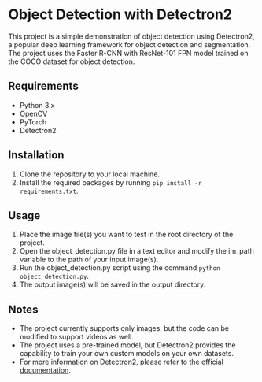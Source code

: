 # Object Detection with Detectron2
This project is a simple demonstration of object detection using Detectron2, a popular deep learning framework for object detection and segmentation. The project uses the Faster R-CNN with ResNet-101 FPN model trained on the COCO dataset for object detection.    

## Requirements
- Python 3.x
- OpenCV
- PyTorch
- Detectron2
   
## Installation
1. Clone the repository to your local machine.
2. Install the required packages by running `pip install -r requirements.txt`.
   
## Usage
1. Place the image file(s) you want to test in the root directory of the project.
2. Open the object_detection.py file in a text editor and modify the im_path variable to the path of your input image(s).
3. Run the object_detection.py script using the command `python object_detection.py`.
4. The output image(s) will be saved in the output directory.
   
## Notes
- The project currently supports only images, but the code can be modified to support videos as well.
- The project uses a pre-trained model, but Detectron2 provides the capability to train your own custom models on your own datasets.
- For more information on Detectron2, please refer to the [official documentation](https://detectron2.readthedocs.io/en/latest/index.html).